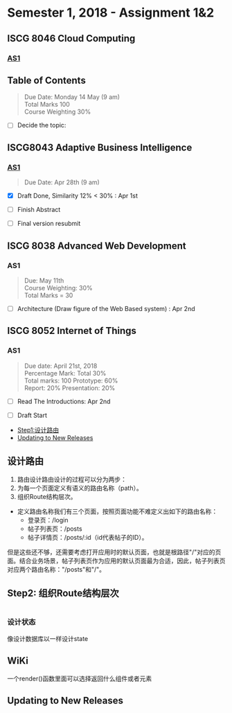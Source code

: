 # Semester 1, 2018 - Assignment 1&2
## ISCG 8046 Cloud Computing
### [AS1](https://github.com/chunkai-meng/ABI/blob/master/Cloud%20Computing/Research%20on%20Cloud%20Computing.md)

## Table of Contents


> Due Date: Monday 14 May (9 am)  
> Total Marks	100  
> Course Weighting	30%  

- [ ] Decide the topic:


## ISCG8043 Adaptive Business Intelligence

### [AS1](https://github.com/chunkai-meng/ABI/blob/master/ABI/Random%20Forest%20in%20Adaptive%20Business%20Intelligence.md)
> Due Date: Apr 28th (9 am)

- [x] Draft Done, Similarity 12% < 30% : Apr 1st  
- [ ] Finish Abstract
- [ ] Final version resubmit


## ISCG 8038 Advanced Web Development
### AS1
> Due:  May 11th  
> Course Weighting: 30%  
> Total Marks = 30

- [ ] Architecture (Draw figure of the Web Based system) : Apr 2nd


## ISCG 8052 Internet of Things
### AS1
> Due date: April 21st, 2018  
> Percentage Mark: Total 30%  
> Total marks: 100 Prototype: 60%  
> Report: 20% Presentation: 20%  

- [ ] Read The Introductions: Apr 2nd
- [ ] Draft Start


- [Step1:设计路由](#设计路由)
- [Updating to New Releases](#updating-to-new-releases)

## 设计路由

1. 路由设计路由设计的过程可以分为两步：
2. 为每一个页面定义有语义的路由名称（path）。
3. 组织Route结构层次。

- 定义路由名称我们有三个页面，按照页面功能不难定义出如下的路由名称：
	- 登录页：/login
	- 帖子列表页：/posts
	- 帖子详情页：/posts/:id（id代表帖子的ID）。

但是这些还不够，还需要考虑打开应用时的默认页面，也就是根路径"/"对应的页面。结合业务场景，帖子列表页作为应用的默认页面最为合适，因此，帖子列表页对应两个路由名称："/posts"和"/"。

## Step2: 组织Route结构层次


```

```

### 设计状态
像设计数据库以一样设计state

## WiKi
一个render()函数里面可以选择返回什么组件或者元素

## Updating to New Releases
